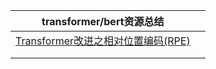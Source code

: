 
| transformer/bert资源总结     |      |
| ---- | ---- |
| [Transformer改进之相对位置编码(RPE)](https://zhuanlan.zhihu.com/p/105001610?utm_source=wechat_session&utm_medium=social&utm_oi=691775466138251264&utm_content=sec&wechatShare=1&s_s_i=msIepZS9TY8JW1%2FCRQp5Bgr2uqxk6sLEzZgstrZRun0%3D&s_r=1)     |      |
|      |      |
|      |      |

